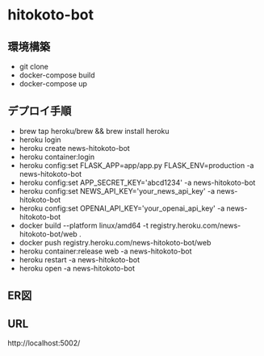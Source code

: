 # hitokoto-bot

## 環境構築
- git clone
- docker-compose build
- docker-compose up

## デプロイ手順
- brew tap heroku/brew && brew install heroku
- heroku login
- heroku create news-hitokoto-bot
- heroku container:login
- heroku config:set FLASK_APP=app/app.py FLASK_ENV=production -a news-hitokoto-bot
- heroku config:set APP_SECRET_KEY='abcd1234' -a news-hitokoto-bot
- heroku config:set NEWS_API_KEY='your_news_api_key' -a news-hitokoto-bot
- heroku config:set OPENAI_API_KEY='your_openai_api_key' -a news-hitokoto-bot
- docker build --platform linux/amd64 -t registry.heroku.com/news-hitokoto-bot/web .
- docker push registry.heroku.com/news-hitokoto-bot/web
- heroku container:release web -a news-hitokoto-bot
- heroku restart -a news-hitokoto-bot
- heroku open -a news-hitokoto-bot

## ER図


## URL
http://localhost:5002/
